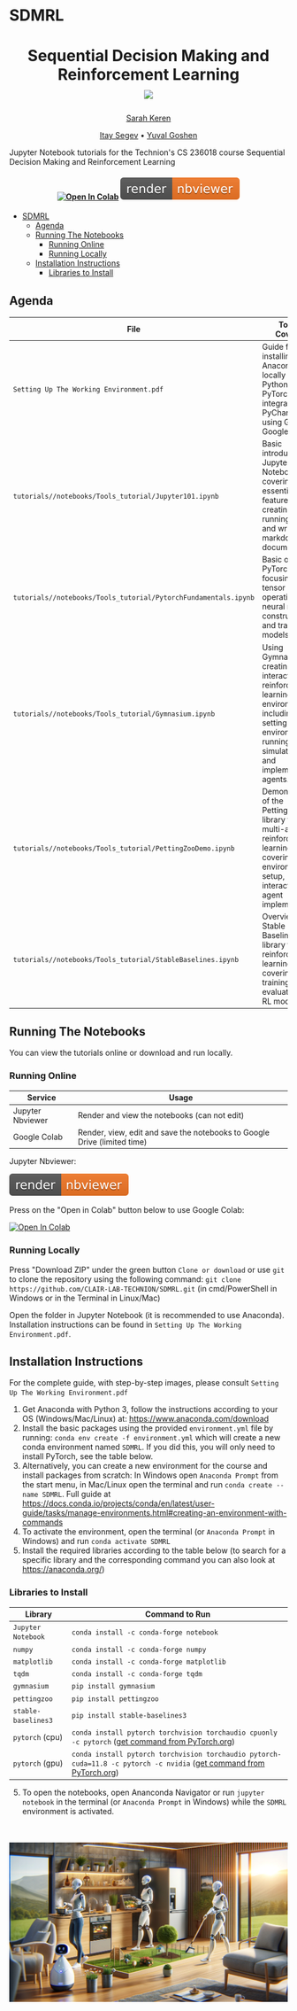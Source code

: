 # SDMRL

<h1 align="center">
 Sequential Decision Making and Reinforcement Learning
  <br>

  <img src="https://jingjingrenabc.github.io/ultrapixel/images/55pick_23.jpg?raw=true">

</h1>
  <p align ="center">
    <a href="mailto:sarahk@cs.technion.ac.il">Sarah Keren</a> 

  <p align="center">
    <a href="mailto:itaysegev@campus.technion.ac.il">Itay Segev</a> •
    <a href="mailto:yuval.goshen@campus.technion.ac.il">Yuval Goshen</a>
  </p>

Jupyter Notebook tutorials for the Technion's CS 236018 course Sequential Decision Making and Reinforcement Learning

<h4 align="center">
    <a href="https://colab.research.google.com/github/CLAIR-LAB-TECHNION/SDMRL"><img src="https://colab.research.google.com/assets/colab-badge.svg" alt="Open In Colab"/></a>
    <a href="https://nbviewer.org/github/CLAIR-LAB-TECHNION/SDMRL/tree/main/tutorials/"><img src="https://github.com/CLAIR-LAB-TECHNION/SDMRL/blob/main/tutorials/assets/nbviewer_badge.svg" alt="Open In NBViewer"/></a>
</h4>


- [SDMRL](#SDMRL)
  * [Agenda](#agenda)
  * [Running The Notebooks](#running-the-notebooks)
    + [Running Online](#running-online)
    + [Running Locally](#running-locally)
  * [Installation Instructions](#installation-instructions)
    + [Libraries to Install](#libraries-to-install)


## Agenda

|File       | Topics Covered |
|----------------|---------------|
|`Setting Up The Working Environment.pdf`| Guide for installing Anaconda locally with Python 3 and PyTorch, integration with PyCharm and using GPU on Google Colab |-|
|`tutorials//notebooks/Tools_tutorial/Jupyter101.ipynb`| Basic introduction to Jupyter Notebooks, covering essential features like creating and running cells, and writing markdown for documentation.|
|`tutorials//notebooks/Tools_tutorial/PytorchFundamentals.ipynb`| Basic of PyTorch, focusing on tensor operations, neural network construction, and training models.|
|`tutorials//notebooks/Tools_tutorial/Gymnasium.ipynb`| Using Gymnasium for creating and interacting with reinforcement learning environments, including setting up environments, running simulations, and implementing agents.|
|`tutorials//notebooks/Tools_tutorial/PettingZooDemo.ipynb`| Demonstration of the PettingZoo library for multi-agent reinforcement learning, covering environment setup, interaction, and agent implementation.|
|`tutorials//notebooks/Tools_tutorial/StableBaselines.ipynb`| Overview of the Stable Baselines3 library for reinforcement learning, covering setup, training, and evaluation of RL models.|

## Running The Notebooks
You can view the tutorials online or download and run locally.

### Running Online

|Service      | Usage |
|-------------|---------|
|Jupyter Nbviewer| Render and view the notebooks (can not edit) |
|Google Colab| Render, view, edit and save the notebooks to Google Drive (limited time) |


Jupyter Nbviewer:

[![nbviewer](https://github.com/CLAIR-LAB-TECHNION/SDMRL/blob/main/tutorials/assets/nbviewer_badge.svg)](https://nbviewer.org/github/CLAIR-LAB-TECHNION/SDMRL/tree/main/tutorials/)


Press on the "Open in Colab" button below to use Google Colab:

[![Open In Colab](https://colab.research.google.com/assets/colab-badge.svg)](https://colab.research.google.com/github/CLAIR-LAB-TECHNION/SDMRL)


### Running Locally

Press "Download ZIP" under the green button `Clone or download` or use `git` to clone the repository using the 
following command: `git clone https://github.com/CLAIR-LAB-TECHNION/SDMRL.git` (in cmd/PowerShell in Windows or in the Terminal in Linux/Mac)

Open the folder in Jupyter Notebook (it is recommended to use Anaconda). Installation instructions can be found in `Setting Up The Working Environment.pdf`.


## Installation Instructions

For the complete guide, with step-by-step images, please consult `Setting Up The Working Environment.pdf`

1. Get Anaconda with Python 3, follow the instructions according to your OS (Windows/Mac/Linux) at: https://www.anaconda.com/download
2. Install the basic packages using the provided `environment.yml` file by running: `conda env create -f environment.yml` which will create a new conda environment named `SDMRL`. If you did this, you will only need to install PyTorch, see the table below.
3. Alternatively, you can create a new environment for the course and install packages from scratch:
In Windows open `Anaconda Prompt` from the start menu, in Mac/Linux open the terminal and run `conda create --name SDMRL`. Full guide at https://docs.conda.io/projects/conda/en/latest/user-guide/tasks/manage-environments.html#creating-an-environment-with-commands
4. To activate the environment, open the terminal (or `Anaconda Prompt` in Windows) and run `conda activate SDMRL`
5. Install the required libraries according to the table below (to search for a specific library and the corresponding command you can also look at https://anaconda.org/)

### Libraries to Install

|Library         | Command to Run |
|------------------|---------|
|`Jupyter Notebook`|  `conda install -c conda-forge notebook`|
|`numpy`|  `conda install -c conda-forge numpy`|
|`matplotlib`|  `conda install -c conda-forge matplotlib`|
|`tqdm`| `conda install -c conda-forge tqdm`|
|`gymnasium`| `pip install gymnasium`|
|`pettingzoo`| `pip install pettingzoo`|
|`stable-baselines3`| `pip install stable-baselines3`|
|`pytorch` (cpu)| `conda install pytorch torchvision torchaudio cpuonly -c pytorch` (<a href="https://pytorch.org/get-started/locally/">get command from PyTorch.org</a>)|
|`pytorch` (gpu)| `conda install pytorch torchvision torchaudio pytorch-cuda=11.8 -c pytorch -c nvidia` (<a href="https://pytorch.org/get-started/locally/">get command from PyTorch.org</a>)|



5. To open the notebooks, open Ananconda Navigator or run `jupyter notebook` in the terminal (or `Anaconda Prompt` in Windows) while the `SDMRL` environment is activated.

<br>
<br>

<img src="https://github.com/CLAIR-LAB-TECHNION/SDMRL/blob/main/tutorials/assets/CLAI_house_image.png?raw=true">
